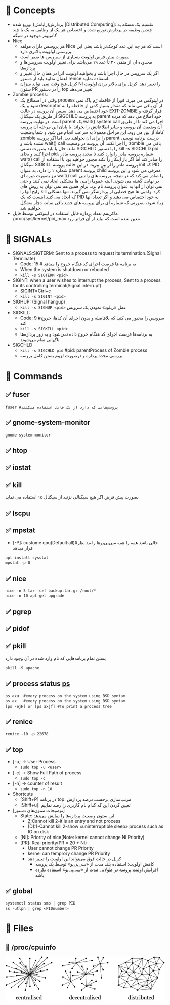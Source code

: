 # 📍️ Concepts

* پردازش(رایانش) توزیع شده [Distributed Computing]: تقسیم یک مسئله به چندین وظیفه در پردازش توزیع شده و اختصاص هر یک از وظایف به یک یا چند کامپیوتر موجود در شبکه
* Nice
    * هر پروسس دارای مولفه Nice است که هر چه این عدد کوچک‌تر باشد یعنی این پروسس اولویت بالاتری دارد.
    * بصورت پیش فرض اولویت بسیاری از سرویس ها صفر است
    * محدوده آن از منفی ۲۰ تا عدد ۱۹ می‌باشد برای تغییر اولویت سرویس‌ها و پردازه‌ها
    * اگر یک سرویس در حال اجرا باشد و بخواهید اولویت آنرا در همان حال تغییر و اعمال نمایید باید از دستور renice استفاده نمایید.
    * کرنل هیچ وقت نمی تواند میزان NI را تغییر دهد. کرنل برای بالاتر بردن اولویت ستون PR را در دستور top تغییر می‌دهد
* Zombie process:
    * وقتی در اصطلاح یک process در لینوکس می میرد، فورا از حافظه رَم پاک نمی شود و یک descriptor از آن باقی می ماند که مقدار بسیار کمی از حافظه را به خود اختصاص می دهد. سپس آن پروسه در حالت EXIT-ZOMBIE قرار گرفته و از طریق یک سیگنال SIGCHLD به پروسه parent خود اطلاع می دهد که مرده است. در نهایت پروسه parent یک wait() system call اجرا می کند تا از
      طریق آن وضعیت آن پروسه و سایر اطلاعاتش را بخواند. با پایان این مرحله آن پروسه کاملا از بین می رود. این مراحل معمولا به سرعت انجام می شود و شما وضعیت zombie را برای آن نخواهید دید. اما اگر پروسه parent درست برنامه نویسی نشده باشد و wait() call را اجرا نکند، آن پروسه در وضعیت zombie باقی می ماند. حال یا باید بصورت دستی SIGCHLD را با دستور kill
      -s SIGCHLD pid اجرا کنید و بجای pid، شماره پروسه مادر را وارد کنید تا مجدد پروسه مادر wait() call را صادر کند اما اگر باز اینکار را نکند مجبور خواهید بود با استفاده از سیگنال SIGKILL پروسه مادر را از بین ببرید. در این حالت پروسه init که PID شماره ۱ را دارد، به عنوان parent پروسه child معرفی می شود و این پروسه نیز بصورت دوره ای wait() call را
      صادر می کند که در نتیجه، پروسه های زامبی در نهایت کُشته می شوند. البته عموما زامبی ها مشکلی ایجاد نمی کنند و حتی نمی توان از آنها به عنوان پروسه نام برد. برای همین هم نمی توان به روش های رایج آنها را kill کرد. زامبی ها هیچ فضایی از پردازشگر نمی گیرند. تنها مشکلی که ایجاد می کنند اینست که یک PID به خود اختصاص می دهند و اگر تعداد آنها زیاد شود،
      بصورتی که شماره ای برای پروسه های جدید باقی نماند، دچار مشکل خواهیم شد.
* ماکزیمم تعداد پردازه قابل استفاده در لینوکس توسط فایل /proc/sys/kernel/pid_max معین شده است که نباید از آن فراتر رود

# 📍️ SIGNALs

* SIGNALS:SIGTERM: Sent to a process to request its termination.(Signal Terminate)
    * Code: 15 # به برنامه ها فرصت اجرای کد هنگام خروج را میدهد
    * When the system is shutdown or rebooted
    * `kill -s SIGTERM <pid>`
* SIGINT: when a user wishes to interrupt the process, Sent to a process for its controlling terminal(Signal interrupt)
    * SIGINT=Ctrl+c
    * `kill -s SIGINT <pid>`
* SIGHUP: (Signal hangup)
    * `kill -s SIGHUP <pid>` عمل «ریلود» نمودن یک سرویس
* SIGKILL:
    * Code: 9 #سرویس را مجبور می کنید که بلافاصله و بدون اجرای آن کدها، خروج کند
    * `kill -s SIGKILL <pid>`
    * به برنامه‌ها فرصت اجرای کد هنگام خروج داده نمی‌شود و به زور پردازه‌ها ناگهانی تمام می‌شوند
* SIGCHLD
    * `kill -s SIGCHLD pid` #pid: parentProcess of Zombie process
    * بررسی مجدد پردازه و درصورت لزوم بستن کامل پروسه

# 📍️ Commands

## ✅️ fuser

```shell
fuser #پروسس‌هایی که دارد از یک فایل استفاده میکنند

```

## ✅️ gnome-system-monitor

```shell
gnome-system-monitor
```

## ✅️ htop

## ✅️ iostat

## ✅️ kill

بصورت پیش فرض اگر هیچ سیگنالی نزنید از سیگنال ۱۵ استفاده می نماید

## ✅️ lscpu

## ✅️ mpstat

* [-P]: custome cpu(Default:all)#خالی باشد همه را همه سی‌پی‌یو‌ها را مد نظر قرار میدهد

```shell
apt install sysstat
mpstat -p 0 
```

## ✅️ nice

```shell
nice -n 5 tar -czf backup.tar.gz /root/*
nice -n 10 apt-get upgrade

```

## ✅️ pgrep

## ✅️ pidof

## ✅️ pkill

بستن تمام برنامه‌هایی که نام وارد شده در آن وجود دارد

```shell
pkill -9 apache
```

## ✅️ process status [ps](https://parsdev.com/blog/linux-ps-aux-command)

```shell
ps axu  #every process on the system using BSD syntax 
ps ax   #every process on the system using BSD syntax
[ps -ejH] or [ps axjf] #To print a process tree
```

## ✅️ renice

```shell
renice -10 -p 22678
```

## ✅️ top

* [-u] → User Process
    * `sudo top -u <user>`
* [-c] → Show Full Path of process
    * `sudo top -c`
* [-n] → counter of result
    * `sudo top -n 10`
* Shortcuts
    * [Shift+P] در برنامه top: مرتب‌سازی برحسب درصد پردازش
    * [Shift+u]: تعیین کردن این که کدام نام کاربری را رصد نماییم
* [توضیحات ستون‌های دستور]
    * State: این ستون وضعیت پردازه‌ها را نمایش می‌دهد
        * [Z](Zombie):Cannot kill 2-it is an entry and not process
        * [D]:1-Cannot kill 2-show «uninterruptible sleep» process such as IO on disk
    * [NI]: Priority of nice(Note: kernel cannot change NI Priority)
    * [PR]: Real priority(PR = 20 + NI)
        * User cannot change PR Priority
        * kernel can temprory change PR Priority
        * کرنل در حالت فوق می‌تواند این اولویت را تغییر دهد
            * کاهش اولویت: استفاده بلند مدت از «سی‌پی‌یو» توسط یک پروسه
            * افزایش اولیت:پروسه در طولانی مدت از «سی‌پی‌یو» استفاده نکرده باشد


## ✅️ global


```shell
systemctl status smb | grep PID
ss -utlpn | grep <PIDnumber>
```


# 📍️ Files

## 📁️ /proc/cpuinfo





![DistributePic.png](./_srcFiles/Images/DistributePic.png "DistributePic.png")